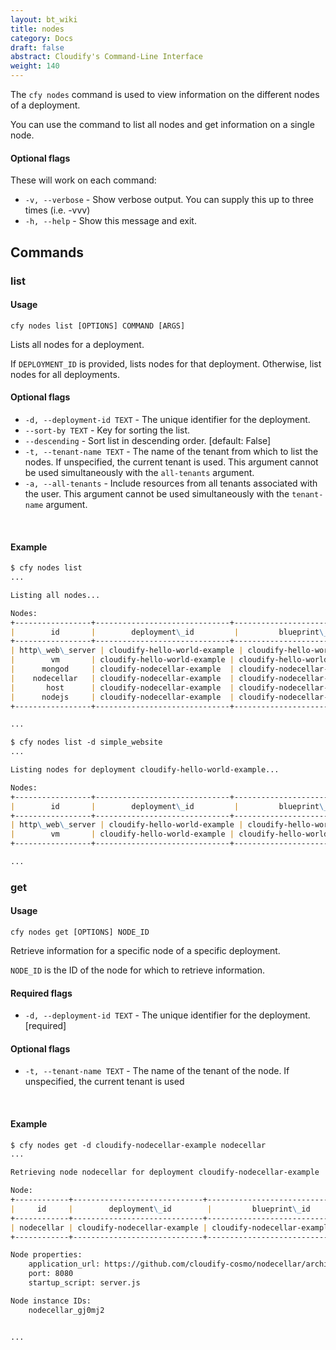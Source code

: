 ```yaml
---
layout: bt_wiki
title: nodes
category: Docs
draft: false
abstract: Cloudify's Command-Line Interface
weight: 140
---
```


The `cfy nodes` command is used to view information on the different nodes of a deployment.

You can use the command to list all nodes and get information on a single node.

#### Optional flags

These will work on each command:

* `-v, --verbose` - Show verbose output. You can supply this up to three times (i.e. -vvv)
* `-h, --help` - Show this message and exit.


## Commands


### list

#### Usage 
`cfy nodes list [OPTIONS] COMMAND [ARGS]`

Lists all nodes for a deployment.

If `DEPLOYMENT_ID` is provided, lists nodes for that deployment. Otherwise,
list nodes for all deployments.

#### Optional flags

* `-d, --deployment-id TEXT` - 
						The unique identifier for the deployment.
*  `--sort-by TEXT` - 	Key for sorting the list.
*  `--descending` - 	Sort list in descending order. [default: False]
*  `-t, --tenant-name TEXT` -  The name of the tenant from which to list the nodes. If unspecified, the current tenant is
                            used. This argument cannot be used simultaneously with the `all-tenants` argument.
*  `-a, --all-tenants` -    Include resources from all tenants associated with
                            the user. This argument cannot be used simultaneously with the `tenant-name` argument.  

&nbsp;
#### Example

```markdown
$ cfy nodes list
...

Listing all nodes...

Nodes:
+-----------------+------------------------------+------------------------------+---------+----------------------------------------------+---------------------+-----------------------------+------------+----------------+------------+
|        id       |        deployment\_id         |         blueprint\_id         | host\_id |                     type                     | number\_of_instances | planned\_number\_of\_instances | permission |  tenant\_name   | created\_by |
+-----------------+------------------------------+------------------------------+---------+----------------------------------------------+---------------------+-----------------------------+------------+----------------+------------+
| http\_web\_server | cloudify-hello-world-example | cloudify-hello-world-example |    vm   |           cloudify.nodes.WebServer           |          1          |              1              |  creator   | default\_tenant |   admin    |
|        vm       | cloudify-hello-world-example | cloudify-hello-world-example |    vm   |            cloudify.nodes.Compute            |          1          |              1              |  creator   | default\_tenant |   admin    |
|      mongod     | cloudify-nodecellar-example  | cloudify-nodecellar-example  |   host  |   nodecellar.nodes.MonitoredMongoDatabase    |          1          |              1              |  creator   | default\_tenant |   admin    |
|    nodecellar   | cloudify-nodecellar-example  | cloudify-nodecellar-example  |   host  | nodecellar.nodes.NodecellarApplicationModule |          1          |              1              |  creator   | default\_tenant |   admin    |
|       host      | cloudify-nodecellar-example  | cloudify-nodecellar-example  |   host  |       nodecellar.nodes.MonitoredServer       |          1          |              1              |  creator   | default\_tenant |   admin    |
|      nodejs     | cloudify-nodecellar-example  | cloudify-nodecellar-example  |   host  |        nodecellar.nodes.NodeJSServer         |          1          |              1              |  creator   | default\_tenant |   admin    |
+-----------------+------------------------------+------------------------------+---------+----------------------------------------------+---------------------+-----------------------------+------------+----------------+------------+

...

$ cfy nodes list -d simple_website
...

Listing nodes for deployment cloudify-hello-world-example...

Nodes:
+-----------------+------------------------------+------------------------------+---------+--------------------------+---------------------+-----------------------------+------------+----------------+------------+
|        id       |        deployment\_id         |         blueprint\_id         | host\_id |           type           | number\_of\_instances | planned\_number\_of\_instances | permission |  tenant\_name   | created\_by |
+-----------------+------------------------------+------------------------------+---------+--------------------------+---------------------+-----------------------------+------------+----------------+------------+
| http\_web\_server | cloudify-hello-world-example | cloudify-hello-world-example |    vm   | cloudify.nodes.WebServer |          1          |              1              |  creator   | default\_tenant |   admin    |
|        vm       | cloudify-hello-world-example | cloudify-hello-world-example |    vm   |  cloudify.nodes.Compute  |          1          |              1              |  creator   | default\_tenant |   admin    |
+-----------------+------------------------------+------------------------------+---------+--------------------------+---------------------+-----------------------------+------------+----------------+------------+

...
```


### get

#### Usage 
`cfy nodes get [OPTIONS] NODE_ID`

Retrieve information for a specific node of a specific deployment.

`NODE_ID` is the ID of the node for which to retrieve information.

#### Required flags

*  `-d, --deployment-id TEXT` - The unique identifier for the deployment. [required]

#### Optional flags
*  `-t, --tenant-name TEXT` -  The name of the tenant of the node. If unspecified, the current tenant is used
						

&nbsp;
#### Example

```markdown
$ cfy nodes get -d cloudify-nodecellar-example nodecellar
...

Retrieving node nodecellar for deployment cloudify-nodecellar-example

Node:
+------------+-----------------------------+-----------------------------+---------+----------------------------------------------+---------------------+-----------------------------+------------+----------------+------------+
|     id     |        deployment\_id        |         blueprint\_id        | host\_id |                     type                     | number\_of\_instances | planned\_number\_of\_instances | permission |  tenant\_name   | created\_by |
+------------+-----------------------------+-----------------------------+---------+----------------------------------------------+---------------------+-----------------------------+------------+----------------+------------+
| nodecellar | cloudify-nodecellar-example | cloudify-nodecellar-example |   host  | nodecellar.nodes.NodecellarApplicationModule |          1          |              1              |  creator   | default\_tenant |   admin    |
+------------+-----------------------------+-----------------------------+---------+----------------------------------------------+---------------------+-----------------------------+------------+----------------+------------+

Node properties:
	application_url: https://github.com/cloudify-cosmo/nodecellar/archive/master.tar.gz
	port: 8080
	startup_script: server.js

Node instance IDs:
	nodecellar_gj0mj2


...
```